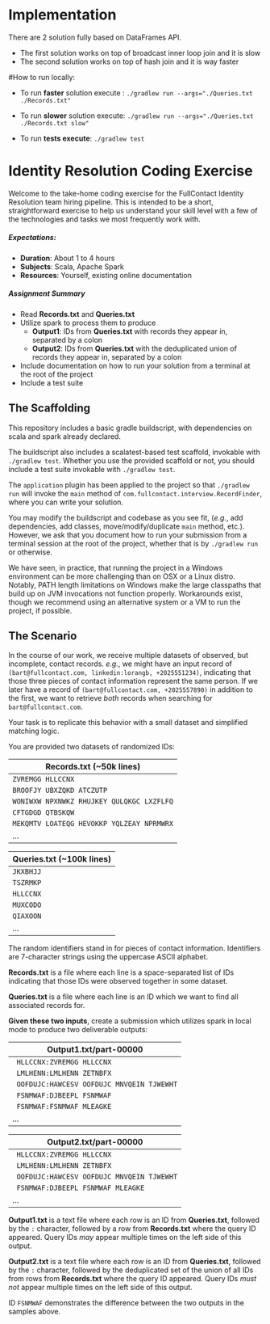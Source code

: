 # Implementation
There are 2 solution fully based on DataFrames API.
* The first solution works on top of broadcast inner loop join and it is slow
* The second solution works on top of hash join and it is way faster

#How to run locally:

* To run **faster** solution execute :  `./gradlew run --args="./Queries.txt ./Records.txt"`
* To run **slower** solution execute:  `./gradlew run --args="./Queries.txt ./Records.txt slow"`

* To run **tests execute**: `./gradlew test`


# Identity Resolution Coding Exercise

Welcome to the take-home coding exercise
for the FullContact Identity Resolution team hiring pipeline. 
This is intended to be a short, straightforward exercise
to help us understand your skill level
with a few of the technologies and tasks we most frequently work with.

##### Expectations:
* **Duration**: About 1 to 4 hours
* **Subjects**: Scala, Apache Spark
* **Resources**: Yourself, existing online documentation

##### Assignment Summary

* Read **Records.txt** and **Queries.txt**
* Utilize spark to process them to produce
    * **Output1**: IDs from **Queries.txt** with records they appear in, separated by a colon
    * **Output2**: IDs from **Queries.txt** with the deduplicated union of records they appear in, separated by a colon
* Include documentation on how to run your solution from a terminal at the root of the project
* Include a test suite

## The Scaffolding

This repository includes a basic gradle buildscript,
with dependencies on scala and spark already declared.

The buildscript also includes a scalatest-based test scaffold, invokable with `./gradlew test`.
Whether you use the provided scaffold or not,
you should include a test suite invokable with `./gradlew test`.

The `application` plugin has been applied to the project so that
`./gradlew run` will invoke the `main` method of `com.fullcontact.interview.RecordFinder`,
where you can write your solution.

You may modify the buildscript and codebase as you see fit,
(_e.g._, add dependencies, add classes, move/modify/duplicate `main` method, etc.).
However, we ask that you document how to run your submission
from a terminal session at the root of the project,
whether that is by `./gradlew run` or otherwise.

We have seen, in practice, that running the project in a Windows environment
can be more challenging than on OSX or a Linux distro. Notably, PATH length
limitations on Windows make the large classpaths that build up on JVM invocations
not function properly. Workarounds exist, though we recommend using an alternative
system or a VM to run the project, if possible.

## The Scenario

In the course of our work,
we receive multiple datasets of observed, but incomplete, contact records.
_e.g._, we might have an input record of
`(bart@fullcontact.com, linkedin:lorangb, +2025551234)`,
indicating that those three pieces of contact information represent the same person.
If we later have a record of
`(bart@fullcontact.com, +2025557890)`
in addition to the first, we want to retrieve _both_ records
when searching for `bart@fullcontact.com`.

Your task is to replicate this behavior with
a small dataset and simplified matching logic.

You are provided two datasets of randomized IDs:

| Records.txt (~50k lines) |
|-------------------------------------------|
| `ZVREMGG HLLCCNX`                         |
| `BROOFJY UBXZQKD ATCZUTP`                 |
| `WONIWXW NPXNWKZ RHUJKEY QULQKGC LXZFLFQ` |
| `CFTGDGD QTBSKQW`                         |
| `MEKQMTV LOATEQG HEVOKKP YQLZEAY NPRMWRX` |
|                    ...                    |

| Queries.txt (~100k lines) |
|-------------|
|  `JKXBHJJ`  |
|  `TSZRMKP`  |
|  `HLLCCNX`  |
|  `MUXCODO`  |
|  `QIAXOON`  |
|     ...     |

The random identifiers stand in for pieces of contact information. Identifiers
are 7-character strings using the uppercase ASCII alphabet.

**Records.txt** is a file where each line is a space-separated list of IDs
indicating that those IDs were observed together in some dataset.

**Queries.txt** is a file where each line is an ID which we want to find all
associated records for.

**Given these two inputs**, create a submission
which utilizes spark in local mode to produce
two deliverable outputs:

| Output1.txt/part-00000                    |
|-------------------------------------------|
|` HLLCCNX:ZVREMGG HLLCCNX`                 |
|` LMLHENN:LMLHENN ZETNBFX`                 |
|` OOFDUJC:HAWCESV OOFDUJC MNVQEIN TJWEWHT` |
|` FSNMWAF:DJBEEPL FSNMWAF`                 |
|` FSNMWAF:FSNMWAF MLEAGKE`                 |
|                    ...                    |

| Output2.txt/part-00000                    |
|-------------------------------------------|
|` HLLCCNX:ZVREMGG HLLCCNX`                 |
|` LMLHENN:LMLHENN ZETNBFX`                 |
|` OOFDUJC:HAWCESV OOFDUJC MNVQEIN TJWEWHT` |
|` FSNMWAF:DJBEEPL FSNMWAF MLEAGKE`         |
|                    ...                    |

**Output1.txt** is a text file where each row is
an ID from **Queries.txt**,
followed by the `:` character,
followed by a row from **Records.txt** where the query ID appeared.
Query IDs _may_ appear multiple times on the left side of this output.

**Output2.txt** is a text file where each row is
an ID from **Queries.txt**,
followed by the `:` character,
followed by the deduplicated set of the union of
all IDs from rows from **Records.txt** where the query ID appeared.
Query IDs _must not_ appear multiple times on the left side of this output.

ID `FSNMWAF` demonstrates the difference between the two outputs in the samples above.



